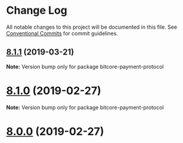 # Change Log

All notable changes to this project will be documented in this file.
See [Conventional Commits](https://conventionalcommits.org) for commit guidelines.

## [8.1.1](https://github.com/bitpay/bitcore-payment-protocol/compare/v8.1.0...v8.1.1) (2019-03-21)

**Note:** Version bump only for package bitcore-payment-protocol





# [8.1.0](https://github.com/bitpay/bitcore-payment-protocol/compare/v5.0.0-beta.44...v8.1.0) (2019-02-27)

**Note:** Version bump only for package bitcore-payment-protocol





# [8.0.0](https://github.com/bitpay/bitcore-payment-protocol/compare/v5.0.0-beta.44...v8.0.0) (2019-02-27)
